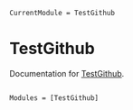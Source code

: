 ```@meta
CurrentModule = TestGithub
```

# TestGithub

Documentation for [TestGithub](https://github.com/HoBeZwe/TestGithub.jl).

```@index
```

```@autodocs
Modules = [TestGithub]
```
